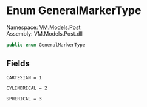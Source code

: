# <a id="VM_Models_Post_GeneralMarkerType"></a> Enum GeneralMarkerType

Namespace: [VM.Models.Post](VM.Models.Post.md)  
Assembly: VM.Models.Post.dll  

```csharp
public enum GeneralMarkerType
```

## Fields

`CARTESIAN = 1` 

`CYLINDRICAL = 2` 

`SPHERICAL = 3` 

